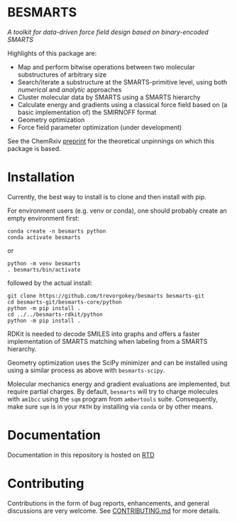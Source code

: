 
# BESMARTS

*A toolkit for data-driven force field design based on binary-encoded SMARTS*

Highlights of this package are:

* Map and perform bitwise operations between two molecular substructures of
  arbitrary size
* Search/iterate a substructure at the SMARTS-primitive level, using both
  _numerical_ and _analytic_ approaches
* Cluster molecular data by SMARTS using a SMARTS hierarchy
* Calculate energy and gradients using a classical force field based on (a
  basic implementation of) the SMIRNOFF format
* Geometry optimization
* Force field parameter optimization (under development)

See the ChemRxiv [preprint](https://doi.org/10.26434/chemrxiv-2023-v969f-v3)
for the theoretical unpinnings on which this package is based.

# Installation

Currently, the best way to install is to clone and then install with pip.

For environment users (e.g. venv or conda), one should probably create an empty
environment first:
```
conda create -n besmarts python
conda activate besmarts
```
or
```
python -m venv besmarts
. besmarts/bin/activate

```

followed by the actual install:

```
git clone https://github.com/trevorgokey/besmarts besmarts-git
cd besmarts-git/besmarts-core/python
python -m pip install .
cd ../../besmarts-rdkit/python
python -m pip install .
```

RDKit is needed to decode SMILES into graphs and offers a faster implementation
of SMARTS matching when labeling from a SMARTS hierarchy.

Geometry optimization uses the SciPy minimizer and can be installed using
using a similar process as above with `besmarts-scipy`.

Molecular mechanics energy and gradient evaluations are implemented, but
require partial charges. By default, `besmarts` will try to charge molecules
with `am1bcc` using the `sqm` program from `ambertools` suite. Consequently,
make sure `sqm` is in your `PATH` by installing via `conda` or by other means.

# Documentation

Documentation in this repository is hosted on [RTD](https://besmarts.readthedocs.io)

# Contributing

Contributions in the form of bug reports, enhancements, and general discussions
are very welcome. See
[CONTRIBUTING.md](https://github.com/trevorgokey/besmarts/CONTRIBUTING.md) for
more details.

